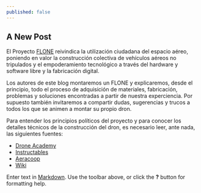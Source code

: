```yaml
---
published: false
---
```

## A New Post

El Proyecto [FLONE](http://flone.cc/) reivindica la utilización ciudadana del espacio aéreo, poniendo en valor la construcción colectiva de vehículos aéreos no tripulados y el empoderamiento tecnológico a través del hardware y software libre y la fabricación digital. 

Los autores de este blog montaremos un FLONE y explicaremos, desde el principio, todo el proceso de adquisición de materiales, fabricación, problemas y soluciones encontradas a partir de nuestra experciencia. Por supuesto también invitaremos a compartir dudas, sugerencias y trucos a todos los que se animen a montar su propio dron.

Para entender los principios políticos del proyecto y para conocer los detalles técnicos de la construcción del dron, es necesario leer, ante nada, las siguientes fuentes:

- [Drone Academy](http://dronehackademy.net/es/es-flone/)
- [Instructables](http://www.instructables.com/id/Flone-30/)
- [Aeracoop](http://flone.aeracoop.net/)
- [Wiki](wiki.flone.cc/)

Enter text in [Markdown](http://daringfireball.net/projects/markdown/). Use the toolbar above, or click the **?** button for formatting help.
